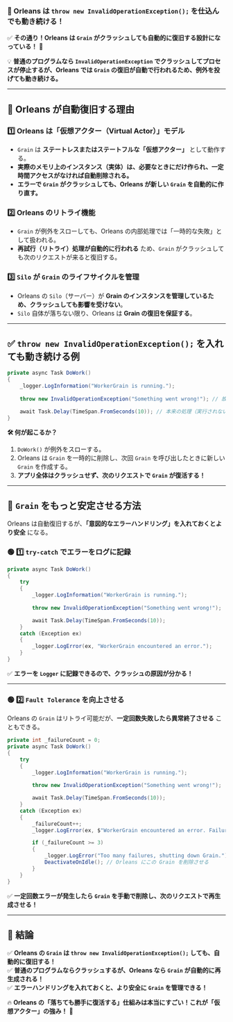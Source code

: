 ﻿### **📌 Orleans は `throw new InvalidOperationException();` を仕込んでも動き続ける！**
✅ **その通り！Orleans は `Grain` がクラッシュしても自動的に復旧する設計になっている！** 🚀  

💡 **普通のプログラムなら `InvalidOperationException` でクラッシュしてプロセスが停止するが、Orleans では `Grain` の復旧が自動で行われるため、例外を投げても動き続ける。**

---

## **🔹 Orleans が自動復旧する理由**
### **1️⃣ Orleans は「仮想アクター（Virtual Actor）」モデル**
- `Grain` は **ステートレスまたはステートフルな「仮想アクター」** として動作する。
- **実際のメモリ上のインスタンス（実体）は、必要なときにだけ作られ、一定時間アクセスがなければ自動削除される。**
- **エラーで `Grain` がクラッシュしても、Orleans が新しい `Grain` を自動的に作り直す。**

### **2️⃣ Orleans のリトライ機能**
- `Grain` が例外をスローしても、Orleans の内部処理では「一時的な失敗」として扱われる。
- **再試行（リトライ）処理が自動的に行われる** ため、`Grain` がクラッシュしても次のリクエストが来ると復旧する。

### **3️⃣ `Silo` が `Grain` のライフサイクルを管理**
- Orleans の `Silo`（サーバー）が **Grain のインスタンスを管理しているため、クラッシュしても影響を受けない**。
- `Silo` 自体が落ちない限り、Orleans は **Grain の復旧を保証する**。

---

## **✅ `throw new InvalidOperationException();` を入れても動き続ける例**
```csharp
private async Task DoWork()
{
    _logger.LogInformation("WorkerGrain is running.");
    
    throw new InvalidOperationException("Something went wrong!"); // 故意にエラー

    await Task.Delay(TimeSpan.FromSeconds(10)); // 本来の処理（実行されない）
}
```
**🛠 何が起こるか？**
1. `DoWork()` が例外をスローする。
2. Orleans は `Grain` を一時的に削除し、次回 `Grain` を呼び出したときに新しい `Grain` を作成する。
3. **アプリ全体はクラッシュせず、次のリクエストで `Grain` が復活する！**

---

## **🔹 `Grain` をもっと安定させる方法**
Orleans は自動復旧するが、**「意図的なエラーハンドリング」を入れておくとより安全** になる。

### **🟢 1️⃣ `try-catch` でエラーをログに記録**
```csharp
private async Task DoWork()
{
    try
    {
        _logger.LogInformation("WorkerGrain is running.");
        
        throw new InvalidOperationException("Something went wrong!");

        await Task.Delay(TimeSpan.FromSeconds(10));
    }
    catch (Exception ex)
    {
        _logger.LogError(ex, "WorkerGrain encountered an error.");
    }
}
```
✅ **エラーを `Logger` に記録できるので、クラッシュの原因が分かる！**

---

### **🟢 2️⃣ `Fault Tolerance` を向上させる**
Orleans の `Grain` はリトライ可能だが、**一定回数失敗したら異常終了させる** こともできる。

```csharp
private int _failureCount = 0;
private async Task DoWork()
{
    try
    {
        _logger.LogInformation("WorkerGrain is running.");
        
        throw new InvalidOperationException("Something went wrong!");

        await Task.Delay(TimeSpan.FromSeconds(10));
    }
    catch (Exception ex)
    {
        _failureCount++;
        _logger.LogError(ex, $"WorkerGrain encountered an error. Failure count: {_failureCount}");

        if (_failureCount >= 3)
        {
            _logger.LogError("Too many failures, shutting down Grain.");
            DeactivateOnIdle(); // Orleans にこの Grain を削除させる
        }
    }
}
```
✅ **一定回数エラーが発生したら `Grain` を手動で削除し、次のリクエストで再生成させる！**  

---

## **🎯 結論**
✅ **Orleans の `Grain` は `throw new InvalidOperationException();` しても、自動的に復旧する！**  
✅ **普通のプログラムならクラッシュするが、Orleans なら `Grain` が自動的に再生成される！**  
✅ **エラーハンドリングを入れておくと、より安全に `Grain` を管理できる！**  

🔥 **Orleans の「落ちても勝手に復活する」仕組みは本当にすごい！これが「仮想アクター」の強み！** 🚀